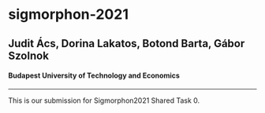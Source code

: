# sigmorphon-2021
## Judit Ács, Dorina Lakatos, Botond Barta, Gábor Szolnok
#### Budapest University of Technology and Economics
---
This is our submission for Sigmorphon2021 Shared Task 0.
